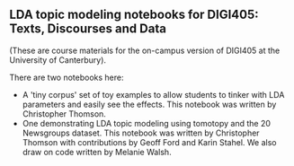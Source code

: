 ## LDA topic modeling notebooks for DIGI405: Texts, Discourses and Data
(These are course materials for the on-campus version of DIGI405 at the University of Canterbury).

There are two notebooks here:
- A 'tiny corpus' set of toy examples to allow students to tinker with LDA parameters and easily see the effects. This notebook was written by Christopher Thomson.
- One demonstrating LDA topic modeling using tomotopy and the 20 Newsgroups dataset. This notebook was written by Christopher Thomson with contributions by Geoff Ford and Karin Stahel. We also draw on code written by Melanie Walsh.

